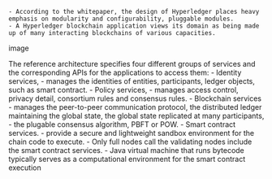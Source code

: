 	- According to the whitepaper, the design of Hyperledger places heavy emphasis on modularity and configurability, pluggable modules. 
	- A Hyperledger blockchain application views its domain as being made up of many interacting blockchains of various capacities.



image



The reference architecture specifies four different groups of services and the corresponding APIs for the applications to access them:
	- Identity services,
		- manages the identities of entities, participants, ledger objects, such as smart contract.
	- Policy services,
		- manages access control, privacy detail, consortium rules and consensus rules.
	- Blockchain services
		- manages the peer-to-peer communication protocol, the distributed ledger maintaining the global state, the global state replicated at many participants, 
		- the plugable consensus algorithm, PBFT or POW. 
	- Smart contract services.
		- provide a secure and lightweight sandbox environment for the chain code to execute.
		- Only full nodes call the validating nodes include the smart contract services.
		- Java virtual machine that runs bytecode typically serves as a computational environment for the smart contract execution
